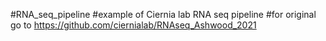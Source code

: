 #RNA_seq_pipeline
#example of Ciernia lab RNA seq pipeline
#for original go to https://github.com/ciernialab/RNAseq_Ashwood_2021
